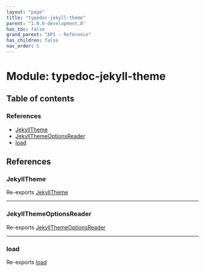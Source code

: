 ```yaml
---
layout: "page"
title: "typedoc-jekyll-theme"
parent: "1.0.0-development.8"
has_toc: false
grand_parent: "API - Reference"
has_children: false
nav_order: 5
---
```


# Module: typedoc-jekyll-theme

## Table of contents

### References

- [JekyllTheme](../wiki/typedoc-jekyll-theme#jekylltheme)
- [JekyllThemeOptionsReader](../wiki/typedoc-jekyll-theme#jekyllthemeoptionsreader)
- [load](../wiki/typedoc-jekyll-theme#load)

## References

### JekyllTheme

Re-exports [JekyllTheme](../wiki/typedoc-jekyll-theme.jekyll-theme.JekyllTheme)

___

### JekyllThemeOptionsReader

Re-exports [JekyllThemeOptionsReader](../wiki/typedoc-jekyll-theme.jekyll-theme-options-reader.JekyllThemeOptionsReader)

___

### load

Re-exports [load](../wiki/typedoc-jekyll-theme.load#load)
